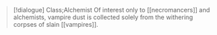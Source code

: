 >[!dialogue] Class;Alchemist
>Of interest only to [[necromancers]] and alchemists, vampire dust is collected solely from the withering corpses of slain [[vampires]].